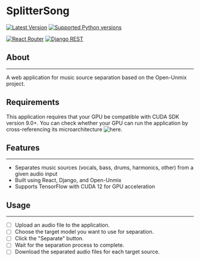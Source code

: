 # SplitterSong


[![Latest Version](https://img.shields.io/pypi/v/openunmix.svg)](https://pypi.python.org/pypi/openunmix)
[![Supported Python versions](https://img.shields.io/pypi/pyversions/openunmix.svg)](https://pypi.python.org/pypi/openunmix)

[![React Router](https://img.shields.io/badge/React%20Router-Latest%20Version-blue.svg)](https://reactrouter.com/)
[![Django REST](https://img.shields.io/badge/Django%20REST-Latest%20Version-green.svg)](https://www.django-rest-framework.org/)

## About
---
A web application for music source separation based on the Open-Unmix project.

## Requirements
This application requires that your GPU be compatible with CUDA SDK version 9.0+. You can check whether your GPU can run the application by cross-referencing its microarchitecture ![here.](https://en.wikipedia.org/wiki/CUDA#:~:text=*%20b-,GPUs%20supported,-%5Bedit%5D) 

## Features
---
- Separates music sources (vocals, bass, drums, harmonics, other) from a given audio input
- Built using React, Django, and Open-Unmix
- Supports TensorFlow with CUDA 12 for GPU acceleration

## Usage
---
- [ ] Upload an audio file to the application.
- [ ] Choose the target model you want to use for separation.
- [ ] Click the "Separate" button.
- [ ] Wait for the separation process to complete.
- [ ] Download the separated audio files for each target source.
